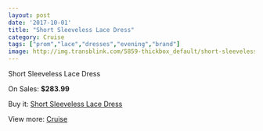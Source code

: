 ```yaml
---
layout: post
date: '2017-10-01'
title: "Short Sleeveless Lace Dress"
category: Cruise
tags: ["prom","lace","dresses","evening","brand"]
image: http://img.transblink.com/5859-thickbox_default/short-sleeveless-lace-dress.jpg
---
```

Short Sleeveless Lace Dress

On Sales: **$283.99**
<a href="https://www.transblink.com/en/cruise/1908-short-sleeveless-lace-dress.html"><amp-img layout="responsive" width="600" height="600" src="//img.transblink.com/5859-thickbox_default/short-sleeveless-lace-dress.jpg" alt="Short Sleeveless Lace Dress 0" /></a>
<a href="https://www.transblink.com/en/cruise/1908-short-sleeveless-lace-dress.html"><amp-img layout="responsive" width="600" height="600" src="//img.transblink.com/5861-thickbox_default/short-sleeveless-lace-dress.jpg" alt="Short Sleeveless Lace Dress 1" /></a>
<a href="https://www.transblink.com/en/cruise/1908-short-sleeveless-lace-dress.html"><amp-img layout="responsive" width="600" height="600" src="//img.transblink.com/5860-thickbox_default/short-sleeveless-lace-dress.jpg" alt="Short Sleeveless Lace Dress 2" /></a>

Buy it: [Short Sleeveless Lace Dress](https://www.transblink.com/en/cruise/1908-short-sleeveless-lace-dress.html "Short Sleeveless Lace Dress")

View more: [Cruise](https://www.transblink.com/en/5-cruise "Cruise")